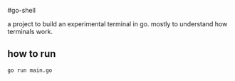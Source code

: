 #go-shell

a project to build an experimental terminal in go. mostly to understand how terminals work.

## how to run

```shell
go run main.go
```
